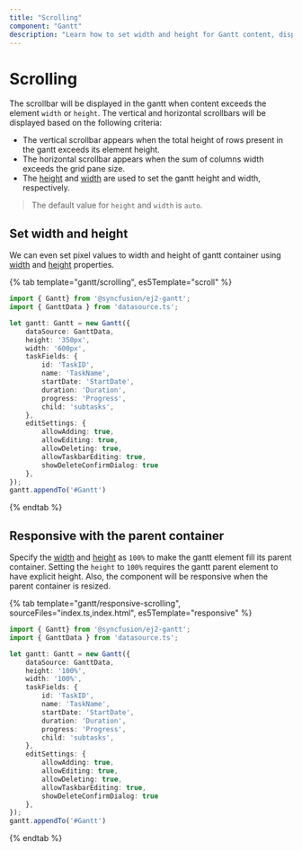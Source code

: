 ```yaml
---
title: "Scrolling"
component: "Gantt"
description: "Learn how to set width and height for Gantt content, display a scrollbar and make the Gantt responsive with a parent container."
---
```


# Scrolling

The scrollbar will be displayed in the gantt when content exceeds the element `width` or `height`. The vertical and horizontal scrollbars will be displayed based on the following criteria:

* The vertical scrollbar appears when the total height of rows present in the gantt exceeds its element height.
* The horizontal scrollbar appears when the sum of columns width exceeds the grid pane size.
* The [height](../api/gantt/#height) and [width](../api/gantt/#width) are used to set the gantt height and width, respectively.

> The default value for `height` and `width` is `auto`.

## Set width and height

We can even set pixel values to width and height of gantt container using [width](../api/gantt/#width) and [height](../api/gantt/#height) properties.

{% tab template="gantt/scrolling", es5Template="scroll" %}

```typescript
import { Gantt} from '@syncfusion/ej2-gantt';
import { GanttData } from 'datasource.ts';

let gantt: Gantt = new Gantt({
    dataSource: GanttData,
    height: '350px',
    width: '600px',
    taskFields: {
        id: 'TaskID',
        name: 'TaskName',
        startDate: 'StartDate',
        duration: 'Duration',
        progress: 'Progress',
        child: 'subtasks',
    },
    editSettings: {
        allowAdding: true,
        allowEditing: true,
        allowDeleting: true,
        allowTaskbarEditing: true,
        showDeleteConfirmDialog: true
    },
});
gantt.appendTo('#Gantt')
```

{% endtab %}

## Responsive with the parent container

Specify the [width](../api/gantt/#width) and [height](../api/gantt/#height) as `100%` to make the gantt element fill its parent container.
Setting the `height` to `100%` requires the gantt parent element to have explicit height. Also, the component will be responsive when the parent container is resized.

{% tab template="gantt/responsive-scrolling", sourceFiles="index.ts,index.html", es5Template="responsive" %}

```typescript
import { Gantt} from '@syncfusion/ej2-gantt';
import { GanttData } from 'datasource.ts';

let gantt: Gantt = new Gantt({
    dataSource: GanttData,
    height: '100%',
    width: '100%',
    taskFields: {
        id: 'TaskID',
        name: 'TaskName',
        startDate: 'StartDate',
        duration: 'Duration',
        progress: 'Progress',
        child: 'subtasks',
    },
    editSettings: {
        allowAdding: true,
        allowEditing: true,
        allowDeleting: true,
        allowTaskbarEditing: true,
        showDeleteConfirmDialog: true
    },
});
gantt.appendTo('#Gantt')
```

{% endtab %}
